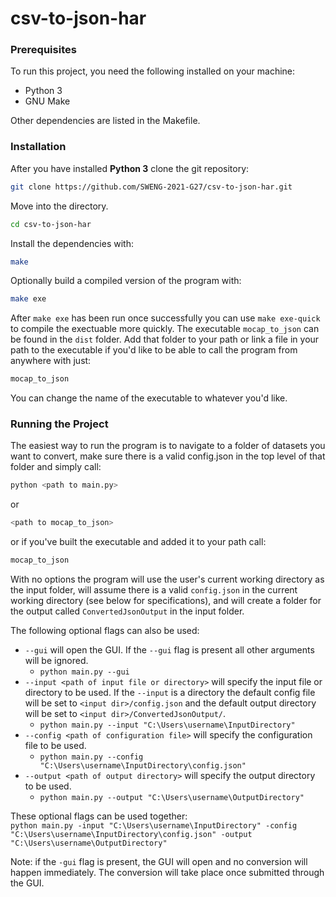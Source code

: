 # csv-to-json-har

### Prerequisites
To run this project, you need the following installed on your machine:
- Python 3
- GNU Make

Other dependencies are listed in the Makefile.

### Installation

After you have installed **Python 3**
clone the git repository:
```bash
git clone https://github.com/SWENG-2021-G27/csv-to-json-har.git
```

Move into the directory.
```bash
cd csv-to-json-har
```

Install the dependencies with:
```bash
make
```

Optionally build a compiled version of the program with:
```bash
make exe
```

After `make exe` has been run once successfully you can use `make exe-quick` to compile the exectuable more quickly. The executable `mocap_to_json` can be found in the `dist` folder. Add that folder to your path or link a file in your path to the executable if you'd like to be able to call the program from anywhere with just:
```bash
mocap_to_json
```

You can change the name of the executable to whatever you'd like.

### Running the Project

The easiest way to run the program is to navigate to a folder of datasets you want to convert, make  sure
there is a valid config.json in the top level of that folder and simply call:
```bash
python <path to main.py>
```
or
```bash
<path to mocap_to_json>
```

or if you've built the executable and added it to your path call:

```bash
mocap_to_json
```

With no options the program will use the user's current working directory as the input folder,
will assume there is a valid `config.json` in the current working directory (see below for specifications), and will create a folder for the output
called `ConvertedJsonOutput` in the input folder.

The following optional flags can also be used:
- `--gui` will open the GUI. If the `--gui` flag is present all other arguments will be ignored.
  - `python main.py --gui`  
- `--input <path of input file or directory>` will specify the input file or directory to be used. If the `--input` is a directory the default config file will be set to `<input dir>/config.json` and the default output directory will be set to `<input dir>/ConvertedJsonOutput/`.
  - `python main.py --input "C:\Users\username\InputDirectory"`
- `--config <path of configuration file>` will specify the configuration file to be used. 
  - `python main.py --config "C:\Users\username\InputDirectory\config.json"`
- `--output <path of output directory>` will specify the output directory to be used.
  - `python main.py --output "C:\Users\username\OutputDirectory"`
  
These optional flags can be used together:  
```python main.py -input "C:\Users\username\InputDirectory" -config "C:\Users\username\InputDirectory\config.json" -output "C:\Users\username\OutputDirectory"```

Note: if the ```-gui``` flag is present, the GUI will open and no conversion will happen immediately. The conversion 
will take place once submitted through the GUI.
